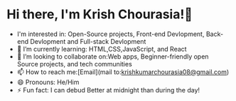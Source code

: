 # Hi there, I'm Krish Chourasia!👋 
- I'm interested in: Open-Source projects, Front-end Devlopment, Back-end Devlopment and Full-stack Devlopment
- 🌱 I’m currently learning: HTML,CSS,JavaScript, and React
- 💞️ I’m looking to collaborate on:Web apps, Beginner-friendly open Source projects, and tech communities
- 📫 How to reach me:[Email](mail to:krishkumarchourasia08@gmail.com)
- 😄 Pronouns: He/Him
- ⚡ Fun fact: I can debud Better at midnight than during the day!

<!---
Krish7857/Krish7857 is a ✨ special ✨ repository because its `README.md` (this file) appears on your GitHub profile.
You can click the Preview link to take a look at your changes.
--->
